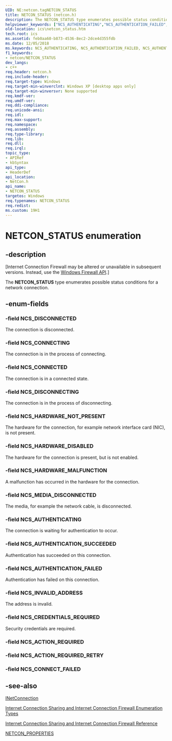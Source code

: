 ```yaml
---
UID: NE:netcon.tagNETCON_STATUS
title: NETCON_STATUS (netcon.h)
description: The NETCON_STATUS type enumerates possible status conditions for a network connection.
helpviewer_keywords: ["NCS_AUTHENTICATING","NCS_AUTHENTICATION_FAILED","NCS_AUTHENTICATION_SUCCEEDED","NCS_CONNECTED","NCS_CONNECTING","NCS_CREDENTIALS_REQUIRED","NCS_DISCONNECTED","NCS_DISCONNECTING","NCS_HARDWARE_DISABLED","NCS_HARDWARE_MALFUNCTION","NCS_HARDWARE_NOT_PRESENT","NCS_INVALID_ADDRESS","NCS_MEDIA_DISCONNECTED","NETCON_STATUS","NETCON_STATUS enumeration [ICS/ICF]","_ics_netcon_status","ics.netcon_status","netcon/NCS_AUTHENTICATING","netcon/NCS_AUTHENTICATION_FAILED","netcon/NCS_AUTHENTICATION_SUCCEEDED","netcon/NCS_CONNECTED","netcon/NCS_CONNECTING","netcon/NCS_CREDENTIALS_REQUIRED","netcon/NCS_DISCONNECTED","netcon/NCS_DISCONNECTING","netcon/NCS_HARDWARE_DISABLED","netcon/NCS_HARDWARE_MALFUNCTION","netcon/NCS_HARDWARE_NOT_PRESENT","netcon/NCS_INVALID_ADDRESS","netcon/NCS_MEDIA_DISCONNECTED","netcon/NETCON_STATUS"]
old-location: ics\netcon_status.htm
tech.root: ics
ms.assetid: feb0aa60-b873-4536-8ec2-2dce4d355fdb
ms.date: 12/05/2018
ms.keywords: NCS_AUTHENTICATING, NCS_AUTHENTICATION_FAILED, NCS_AUTHENTICATION_SUCCEEDED, NCS_CONNECTED, NCS_CONNECTING, NCS_CREDENTIALS_REQUIRED, NCS_DISCONNECTED, NCS_DISCONNECTING, NCS_HARDWARE_DISABLED, NCS_HARDWARE_MALFUNCTION, NCS_HARDWARE_NOT_PRESENT, NCS_INVALID_ADDRESS, NCS_MEDIA_DISCONNECTED, NETCON_STATUS, NETCON_STATUS enumeration [ICS/ICF], _ics_netcon_status, ics.netcon_status, netcon/NCS_AUTHENTICATING, netcon/NCS_AUTHENTICATION_FAILED, netcon/NCS_AUTHENTICATION_SUCCEEDED, netcon/NCS_CONNECTED, netcon/NCS_CONNECTING, netcon/NCS_CREDENTIALS_REQUIRED, netcon/NCS_DISCONNECTED, netcon/NCS_DISCONNECTING, netcon/NCS_HARDWARE_DISABLED, netcon/NCS_HARDWARE_MALFUNCTION, netcon/NCS_HARDWARE_NOT_PRESENT, netcon/NCS_INVALID_ADDRESS, netcon/NCS_MEDIA_DISCONNECTED, netcon/NETCON_STATUS
f1_keywords:
- netcon/NETCON_STATUS
dev_langs:
- c++
req.header: netcon.h
req.include-header: 
req.target-type: Windows
req.target-min-winverclnt: Windows XP [desktop apps only]
req.target-min-winversvr: None supported
req.kmdf-ver: 
req.umdf-ver: 
req.ddi-compliance: 
req.unicode-ansi: 
req.idl: 
req.max-support: 
req.namespace: 
req.assembly: 
req.type-library: 
req.lib: 
req.dll: 
req.irql: 
topic_type:
- APIRef
- kbSyntax
api_type:
- HeaderDef
api_location:
- NetCon.h
api_name:
- NETCON_STATUS
targetos: Windows
req.typenames: NETCON_STATUS
req.redist: 
ms.custom: 19H1
---
```


# NETCON_STATUS enumeration


## -description


<p class="CCE_Message">[Internet Connection Firewall may be altered or unavailable in subsequent versions. Instead, use the <a href="https://docs.microsoft.com/previous-versions/windows/desktop/ics/windows-firewall-start-page">Windows Firewall API</a>.]

The 
<b>NETCON_STATUS</b> type enumerates possible status conditions for a network connection.


## -enum-fields




### -field NCS_DISCONNECTED

The connection is disconnected.


### -field NCS_CONNECTING

The connection is in the process of connecting.


### -field NCS_CONNECTED

The connection is in a connected state.


### -field NCS_DISCONNECTING

The connection is in the process of disconnecting.


### -field NCS_HARDWARE_NOT_PRESENT

The hardware for the connection, for example network interface card (NIC), is not present.


### -field NCS_HARDWARE_DISABLED

The hardware for the connection is present, but is not enabled.


### -field NCS_HARDWARE_MALFUNCTION

A malfunction has occurred in the hardware for the connection.


### -field NCS_MEDIA_DISCONNECTED

The media, for example the network cable, is disconnected.


### -field NCS_AUTHENTICATING

The connection is waiting for authentication to occur.


### -field NCS_AUTHENTICATION_SUCCEEDED

Authentication has succeeded on this connection.


### -field NCS_AUTHENTICATION_FAILED

Authentication has failed on this connection.


### -field NCS_INVALID_ADDRESS

The address is invalid.


### -field NCS_CREDENTIALS_REQUIRED

Security credentials are required.


### -field NCS_ACTION_REQUIRED


### -field NCS_ACTION_REQUIRED_RETRY


### -field NCS_CONNECT_FAILED




## -see-also




<a href="https://docs.microsoft.com/previous-versions/windows/desktop/api/netcon/nn-netcon-inetconnection">INetConnection</a>



<a href="https://docs.microsoft.com/previous-versions/windows/desktop/ics/internet-connection-sharing-and-internet-connection-firewall-enumeration-types">Internet Connection Sharing and Internet Connection Firewall Enumeration Types</a>



<a href="https://docs.microsoft.com/previous-versions/windows/desktop/ics/internet-connection-sharing-and-internet-connection-firewall-reference">Internet Connection Sharing and Internet Connection Firewall Reference</a>



<a href="https://docs.microsoft.com/windows/desktop/api/netcon/ns-netcon-netcon_properties">NETCON_PROPERTIES</a>
 

 

